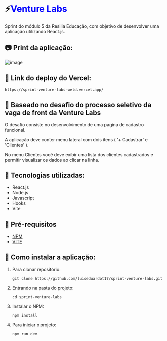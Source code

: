 # ⚡<spam style="color: blue">Venture Labs</spam>

Sprint do módulo 5 da Resilia Educação, com objetivo de desenvolver uma aplicação utilizando React.js.<br>

## 📷 Print da aplicação:

![image](https://user-images.githubusercontent.com/102761201/193357246-4667ef54-4455-4037-b96b-35c67485474a.png)

## 🔼 Link do deploy do Vercel:
```
https://sprint-venture-labs-weld.vercel.app/
```

## 🎯 Baseado no desafio do processo seletivo da vaga de front da Venture Labs

O desafio consiste no desenvolvimento de uma pagina de cadastro funcional. <br>

A aplicação deve conter menu lateral com dois itens ( '+ Cadastrar' e 'Clientes' ).

No menu Clientes você deve exibir uma lista dos clientes cadastrados e permitir
visualizar os dados ao clicar na linha.

## 🧩 Tecnologias utilizadas:

- React.js
- Node.js
- Javascript
- Hooks
- Vite


## 📘 Pré-requisitos

- <a href="https://www.npmjs.com/">NPM</a>
- <a href="https://vitejs.dev/">VITE</a>

## :rocket: Como instalar a aplicação:

1. Para clonar repositório:

    ```
    git clone https://github.com/luiseduardot17/sprint-venture-labs.git
    ```

2. Entrando na pasta do projeto:

    ```
    cd sprint-venture-labs
    ```

3. Instalar o NPM:

     ```
     npm install
     ```

4. Para iniciar o projeto:

    ```
    npm run dev
    ```
